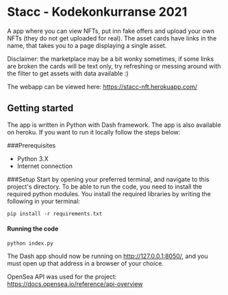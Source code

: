 # Stacc - Kodekonkurranse 2021

A app where you can view NFTs, put inn fake offers and upload your own NFTs (they do not get uploaded for real).
The asset cards have links in the name, that takes you to a page displaying a single asset.

Disclaimer: the marketplace may be a bit wonky sometimes, if some links are broken the cards will be text only,
try refreshing or messing around with the filter to get assets with data available :)

The webapp can be viewed here: 
https://stacc-nft.herokuapp.com/

## Getting started 
The app is written in Python with Dash framework. The app is also available on heroku.
If you want to run it locally follow the steps below:

###Prerequisites
- Python 3.X 
- Internet connection

###Setup
Start by opening your preferred terminal, and navigate to this project's directory.
To be able to run the code, you need to install the required python modules.
You install the required libraries by writing the following in your terminal:

```
pip install -r requirements.txt
```

#### Running the code
```
python index.py
```

The Dash app should now be running on http://127.0.0.1:8050/, and you must open up that address in a browser of your choice.


OpenSea API was used for the project:
https://docs.opensea.io/reference/api-overview
